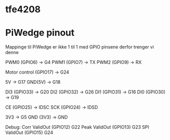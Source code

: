 # tfe4208

# PiWedge pinout
Mappinge til PiWedge er ikke 1 til 1 med GPIO pinsene derfor trenger vi denne

PWM0 (GPIO6) -> G4
PWM1 (GPIO7) -> TX
PWM2 (GPIO9) -> RX

Motor control (GPIO17) -> G24

5V -> G17
GND(5V) -> G18

DI3 (GPIO33) -> G20 
DI2 (GPIO32) -> G26
DI1 (GPIO31) -> G16
DI0 (GPIO30) -> G19

CE (GPIO25) -> IDSC
SCK (GPIO24) -> IDSD

3V3 -> G5
GND (3V3) -> GND

Debug:
Corr ValidOut (GPIO12) G22
Peak ValidOut (GPIO13) G23
SPI  ValidOut (GPIO15) G24
